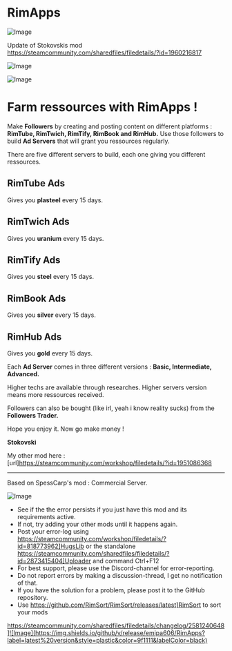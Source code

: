 # RimApps

![Image](https://i.imgur.com/buuPQel.png)

Update of Stokovskis mod
https://steamcommunity.com/sharedfiles/filedetails/?id=1960216817

![Image](https://i.imgur.com/pufA0kM.png)

	
![Image](https://i.imgur.com/Z4GOv8H.png)

# **Farm ressources with RimApps !**


Make **Followers** by creating and posting content on different platforms : **RimTube, RimTwich, RimTify, RimBook and RimHub.** Use those followers to build **Ad Servers** that will grant you ressources regularly.

There are five different servers to build, each one giving you different ressources.

## **RimTube Ads**

Gives you **plasteel** every 15 days.
## **RimTwich Ads**

Gives you **uranium** every 15 days.
## **RimTify Ads**

Gives you **steel** every 15 days.
## **RimBook Ads**

Gives you **silver** every 15 days.
## **RimHub Ads**

Gives you **gold** every 15 days.


Each **Ad Server** comes in three different versions : 
**Basic, Intermediate, Advanced.**

Higher techs are available through researches. Higher servers version means more ressources received.

Followers can also be bought (like irl, yeah i know reality sucks) from the **Followers Trader.**


Hope you enjoy it.
Now go make money !

**Stokovski**


My other mod here : [url]https://steamcommunity.com/workshop/filedetails/?id=1951086368


----------

Based on SpessCarp's mod : Commercial Server.

![Image](https://i.imgur.com/PwoNOj4.png)



-  See if the the error persists if you just have this mod and its requirements active.
-  If not, try adding your other mods until it happens again.
-  Post your error-log using https://steamcommunity.com/workshop/filedetails/?id=818773962]HugsLib or the standalone https://steamcommunity.com/sharedfiles/filedetails/?id=2873415404]Uploader and command Ctrl+F12
-  For best support, please use the Discord-channel for error-reporting.
-  Do not report errors by making a discussion-thread, I get no notification of that.
-  If you have the solution for a problem, please post it to the GitHub repository.
-  Use https://github.com/RimSort/RimSort/releases/latest]RimSort to sort your mods



https://steamcommunity.com/sharedfiles/filedetails/changelog/2581240648]![Image](https://img.shields.io/github/v/release/emipa606/RimApps?label=latest%20version&style=plastic&color=9f1111&labelColor=black)

